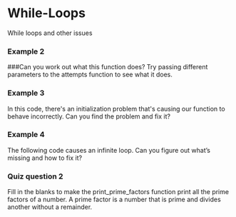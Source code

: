 # While-Loops
While loops and other issues 

### Example 2
###Can you work out what this function does? Try passing different parameters to the attempts function to see what it does. 

### Example 3 
In this code, there's an initialization problem that's causing our function to behave incorrectly. Can you find the problem and fix it?
### Example 4
The following code causes an infinite loop. Can you figure out what’s missing and how to fix it?
### Quiz question 2 
Fill in the blanks to make the print_prime_factors function print all the prime factors of a number. A prime factor is a number that is prime and divides another without a remainder.
